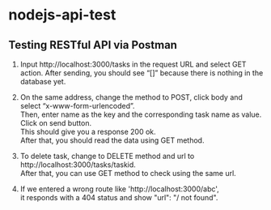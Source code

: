 ﻿# nodejs-api-test


## Testing RESTful API via Postman
1. Input http://localhost:3000/tasks in the request URL and select GET action.
After sending, you should see “[]” because there is nothing in the database yet.

2. On the same address, change the method to POST, click body and select “x-www-form-urlencoded”.<br/>
Then, enter name as the key and the corresponding task name as value.<br/>
Click on send button. <br/>
This should give you a response 200 ok. <br/>
After that, you should read the data using GET method.

3. To delete task, change to DELETE method and url to http://localhost:3000/tasks/taskid.<br/>
After that, you can use GET method to check using the same url.

4. If we entered a wrong route like 'http://localhost:3000/abc', <br/>
it responds with a 404 status and show "url": "/ not found". 

